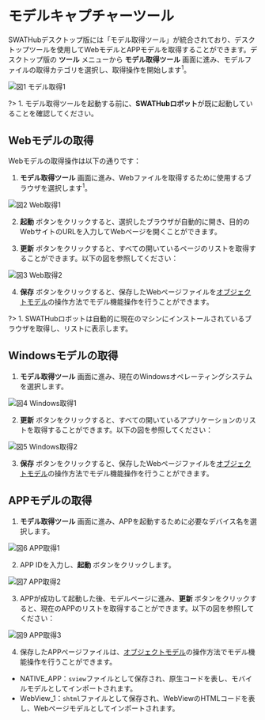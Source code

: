 モデルキャプチャーツール
===

SWATHubデスクトップ版には「モデル取得ツール」が統合されており、デスクトップツールを使用してWebモデルとAPPモデルを取得することができます。デスクトップ版の **ツール** メニューから **モデル取得ツール** 画面に進み、モデルファイルの取得カテゴリを選択し、取得操作を開始します<sup>1</sup>。

![図1 モデル取得1](../assets/img/manual-desktop_capture-01.png)

?> 1. モデル取得ツールを起動する前に、**SWATHubロボット**が既に起動していることを確認してください。

Webモデルの取得
---

Webモデルの取得操作は以下の通りです：

1. **モデル取得ツール** 画面に進み、Webファイルを取得するために使用するブラウザを選択します<sup>1</sup>。

![図2 Web取得1](../assets/img/manual-desktop_capture-02.png)

2. **起動** ボタンをクリックすると、選択したブラウザが自動的に開き、目的のWebサイトのURLを入力してWebページを開くことができます。

3. **更新** ボタンをクリックすると、すべての開いているページのリストを取得することができます。以下の図を参照してください：

![図3 Web取得2](../assets/img/manual-desktop_capture-03.png)

4. **保存** ボタンをクリックすると、保存したWebページファイルを[オブジェクトモデル](design_model.md#Webモデル)の操作方法でモデル機能操作を行うことができます。

?> 1. SWATHubロボットは自動的に現在のマシンにインストールされているブラウザを取得し、リストに表示します。

Windowsモデルの取得
---

1. **モデル取得ツール** 画面に進み、現在のWindowsオペレーティングシステムを選択します。

![図4 Windows取得1](../assets/img/manual-desktop_capture-04.png)

2. **更新** ボタンをクリックすると、すべての開いているアプリケーションのリストを取得することができます。以下の図を参照してください：

![図5 Windows取得2](../assets/img/manual-desktop_capture-05.png)

3. **保存** ボタンをクリックすると、保存したWebページファイルを[オブジェクトモデル](design_model.md#Windowsモデル)の操作方法でモデル機能操作を行うことができます。

APPモデルの取得
---

1. **モデル取得ツール** 画面に進み、APPを起動するために必要なデバイス名を選択します。

![図6 APP取得1](../assets/img/manual-desktop_capture-06.png)

2. APP IDを入力し、**起動** ボタンをクリックします。

![図7 APP取得2](../assets/img/manual-desktop_capture-07.png)

3. APPが成功して起動した後、モデルページに進み、**更新** ボタンをクリックすると、現在のAPPのリストを取得することができます。以下の図を参照してください：

![図9 APP取得3](../assets/img/manual-desktop_capture-08.png)

4. 保存したAPPページファイルは、[オブジェクトモデル](design_model.md#APPモデル)の操作方法でモデル機能操作を行うことができます。

* NATIVE_APP：`sview`ファイルとして保存され、原生コードを表し、モバイルモデルとしてインポートされます。
* WebView_1：`shtml`ファイルとして保存され、WebViewのHTMLコードを表し、Webページモデルとしてインポートされます。